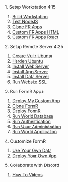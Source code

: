 <h>1. Setup Workstation 4:15</h>

1. [Build Workstation ](/Setup/fr0101_Setup-Developer-Workstation.md)
2. [Test NodeJS ](/Setup/fr0102_Test-Node.md)
3. [Clone FR Apps ](/Setup/fr0103_Clone-FR-Apps.md)
4. [Custom FR Apps HTML ](/Setup/fr0104_Custom-FR-Apps-HTML.md)
5. [Custom FR Apps React ](/Setup/fr0105_Custom-FR-Apps-React.md)

<h>2. Setup Remote Server 4:25</h>

1.  [Create Vultr Ubuntu ](/Setup/fr0301_Setup-Vultr-Ubuntu.md)
2.  [Harden Ubuntu ](/Setup/fr0302_Setup-Hardening-Ubuntu.md)
3.  [Install Web Server ](/Setup/fr0303_Setup-Web-Server-Ubuntu.md)
4.  [Install App Server ](/Setup/fr0304_Setup-App-Server-Ubuntu.md)
5.  [Install Data Server ](/Setup/fr0305_Setup-Data-Server-Ubuntu.md)
6.  [Run Website SSL ](/Setup/fr0306_Setup-Website-SSL-Ubuntu.md)

<h>3. Run FormR Apps</h>

1.  [Deploy My Custom App ](/FormR/fr0401_Deploy-My-Custom-App.md)
2.  [Clone FormR ](/FormR/fr0401_Clone-FormR.md)
3.  [Deploy FormR ](/FormR/fr0401_Deploy-FormR.md)
4.  [Run World Database ](/FormR/fr0401_World-Database.md)
5.  [Run Authentication ](/FormR/fr0402_Authentication.md)
6.  [Run User Administration ](/FormR/fr0403_User-Administration.md)
7.  [Run World Application ](/FormR/fr0404_World-Application.md)

<h>4. Customize FormR</h>

1.  [Use Your Own Data ](/FormR/fr0501_Use-Your_Qwn_Data.md)
2.  [Deploy Your Own App ](/FormR/fr0501_Deploy-Your-Own-App.md)

<h>5. Collaborate with Discord</h>

1.  [How To Videos ](/Discord/fr0601_Video-Carousel.md)

